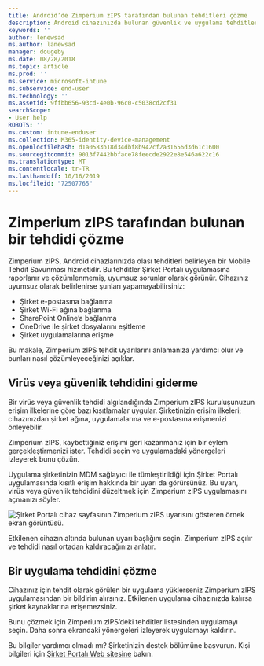 ```yaml
---
title: Android’de Zimperium zIPS tarafından bulunan tehditleri çözme
description: Android cihazınızda bulunan güvenlik ve uygulama tehditlerini nasıl düzelteceğinizi öğrenin.
keywords: ''
author: lenewsad
ms.author: lanewsad
manager: dougeby
ms.date: 08/28/2018
ms.topic: article
ms.prod: ''
ms.service: microsoft-intune
ms.subservice: end-user
ms.technology: ''
ms.assetid: 9ffbb656-93cd-4e0b-96c0-c5038cd2cf31
searchScope:
- User help
ROBOTS: ''
ms.custom: intune-enduser
ms.collection: M365-identity-device-management
ms.openlocfilehash: d1a0583b18d34dbf8b942cf2a31656d3d61c1600
ms.sourcegitcommit: 9013f7442bbface78feecde2922e8e546a622c16
ms.translationtype: MT
ms.contentlocale: tr-TR
ms.lasthandoff: 10/16/2019
ms.locfileid: "72507765"
---
```

# <a name="resolve-a-threat-found-by-zimperium-zips"></a>Zimperium zIPS tarafından bulunan bir tehdidi çözme

Zimperium zIPS, Android cihazlarınızda olası tehditleri belirleyen bir Mobile Tehdit Savunması hizmetidir. Bu tehditler Şirket Portalı uygulamasına raporlanır ve çözümlenmemiş, uyumsuz sorunlar olarak görünür. Cihazınız uyumsuz olarak belirlenirse şunları yapamayabilirsiniz:

* Şirket e-postasına bağlanma
* Şirket Wi-Fi ağına bağlanma
* SharePoint Online’a bağlanma
* OneDrive ile şirket dosyalarını eşitleme
* Şirket uygulamalarına erişme

Bu makale, Zimperium zIPS tehdit uyarılarını anlamanıza yardımcı olur ve bunları nasıl çözümleyeceğinizi açıklar. 

## <a name="troubleshoot-virus-or-security-threat"></a>Virüs veya güvenlik tehdidini giderme  
Bir virüs veya güvenlik tehdidi algılandığında Zimperium zIPS kuruluşunuzun erişim ilkelerine göre bazı kısıtlamalar uygular. Şirketinizin erişim ilkeleri; cihazınızdan şirket ağına, uygulamalarına ve e-postasına erişmenizi önleyebilir.  

Zimperium zIPS, kaybettiğiniz erişimi geri kazanmanız için bir eylem gerçekleştirmenizi ister. Tehdidi seçin ve uygulamadaki yönergeleri izleyerek bunu çözün.

Uygulama şirketinizin MDM sağlayıcı ile tümleştirildiği için Şirket Portalı uygulamasında kısıtlı erişim hakkında bir uyarı da görürsünüz. Bu uyarı, virüs veya güvenlik tehdidini düzeltmek için Zimperium zIPS uygulamasını açmanızı söyler.  

  ![Şirket Portalı cihaz sayfasının Zimperium zIPS uyarısını gösteren örnek ekran görüntüsü.](./media/CP-lookout-virus-banner-1808.png)  

Etkilenen cihazın altında bulunan uyarı başlığını seçin. Zimperium zIPS açılır ve tehdidi nasıl ortadan kaldıracağınızı anlatır.  

## <a name="resolve-an-app-threat"></a>Bir uygulama tehdidini çözme

Cihazınız için tehdit olarak görülen bir uygulama yüklerseniz Zimperium zIPS uygulamasından bir bildirim alırsınız. Etkilenen uygulama cihazınızda kalırsa şirket kaynaklarına erişemezsiniz.  

Bunu çözmek için Zimperium zIPS’deki tehditler listesinden uygulamayı seçin. Daha sonra ekrandaki yönergeleri izleyerek uygulamayı kaldırın.    

Bu bilgiler yardımcı olmadı mı? Şirketinizin destek bölümüne başvurun. Kişi bilgileri için [Şirket Portalı Web sitesine](https://go.microsoft.com/fwlink/?linkid=2010980) bakın. 
